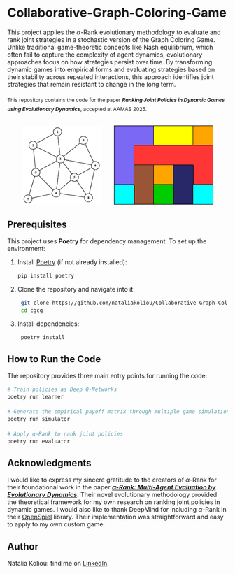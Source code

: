 # Collaborative-Graph-Coloring-Game

This project applies the $\alpha$-Rank evolutionary methodology to evaluate and rank joint strategies in a stochastic version of the Graph Coloring Game. Unlike traditional game-theoretic concepts like Nash equilibrium, which often fail to capture the complexity of agent dynamics, evolutionary approaches focus on how strategies persist over time. By transforming dynamic games into empirical forms and evaluating strategies based on their stability across repeated interactions, this approach identifies joint strategies that remain resistant to change in the long term.

<sub> This repository contains the code for the paper **_Ranking Joint Policies in Dynamic Games using Evolutionary Dynamics_**, accepted at AAMAS 2025.

<p align="center" style="margin-top: 30px; margin-bottom: 20px;">
  <img src="doc/images/graph.png" style="display: inline-block; width: 36%; margin-right: 5%">
  <img src="doc/images/cw-solution.png" style="display: inline-block; width: 45%">
</p>

## Prerequisites
This project uses **Poetry** for dependency management. To set up the environment:

1. Install [Poetry](https://python-poetry.org/docs/) (if not already installed):
   ```bash
   pip install poetry
   ```

2. Clone the repository and navigate into it:
   ```bash
    git clone https://github.com/nataliakoliou/Collaborative-Graph-Coloring-Game.git
    cd cgcg
    ```

3. Install dependencies:
   ```bash
    poetry install
    ```

## How to Run the Code
The repository provides three main entry points for running the code:

```python
# Train policies as Deep Q-Networks
poetry run learner

# Generate the empirical payoff matrix through multiple game simulations
poetry run simulator

# Apply α-Rank to rank joint policies
poetry run evaluator
```

## Acknowledgments
I would like to express my sincere gratitude to the creators of $\alpha$-Rank for their foundational work in the paper [**_α-Rank: Multi-Agent Evaluation by Evolutionary Dynamics_**](https://www.nature.com/articles/s41598-019-45619-9). Their novel evolutionary methodology provided the theoretical framework for my own research on ranking joint policies in dynamic games. I would also like to thank DeepMind for including $\alpha$-Rank in their [OpenSpiel](https://github.com/google-deepmind/open_spiel) library. Their implementation was straightforward and easy to apply to my own custom game.

## Author
Natalia Koliou: find me on [LinkedIn](https://www.linkedin.com/in/natalia-koliou-b37b01197/).
